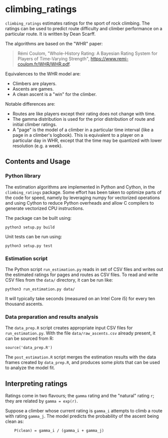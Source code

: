 # climbing_ratings

`climbing_ratings` estimates ratings for the sport of rock climbing.  The ratings can be used to predict route difficulty and climber performance on a particular route.  It is written by Dean Scarff.

The algorithms are based on the "WHR" paper:

> Rémi Coulom, "Whole-History Rating: A Bayesian Rating System for Players of Time-Varying Strength", <https://www.remi-coulom.fr/WHR/WHR.pdf>.

Equivalences to the WHR model are:

-   Climbers are players.
-   Ascents are games.
-   A clean ascent is a "win" for the climber.

Notable differences are:

-   Routes are like players except their rating does not change with time.
-   The gamma distribution is used for the prior distribution of route and initial climber ratings.
-   A "page" is the model of a climber in a particular time interval (like a page in a climber's logbook).  This is equivalent to a player on a particular day in WHR, except that the time may be quantized with lower resolution (e.g. a week).

## Contents and Usage

### Python library

The estimation algorithms are implemented in Python and Cython, in the `climbing_ratings` package.  Some effort has been taken to optimize parts of the code for speed, namely by leveraging numpy for vectorized operations and using Cython to reduce Python overheads and allow C compilers to generate vectorized CPU instructions.

The package can be built using:

```
python3 setup.py build
```

Unit tests can be run using:

```
python3 setup.py test
```

### Estimation script

The Python script `run_estimation.py` reads in set of CSV files and writes out the estimated ratings for pages and routes as CSV files.  To read and write CSV files from the `data/` directory, it can be run like:

```
python3 run_estimation.py data/
```

It will typically take seconds (measured on an Intel Core i5) for every ten thousand ascents.

### Data preparation and results analysis

The `data_prep.R` script creates appropriate input CSV files for `run_estimation.py`.  With the file `data/raw_ascents.csv` already present, it
can be sourced from R:

```
source('data_prep.R')
```

The `post_estimation.R` script merges the estimation results with the data frames created by `data_prep.R`, and produces some plots that can be used to analyze the model fit.

## Interpreting ratings

Ratings come in two flavours; the `gamma` rating and the "natural" rating `r`; they are related by `gamma = exp(r)`.

Suppose a climber whose current rating is `gamma_i` attempts to climb a route with rating `gamma_j`.  The model predicts the probability of the ascent being clean as:

```
    P(clean) = gamma_i / (gamma_i + gamma_j)
```
